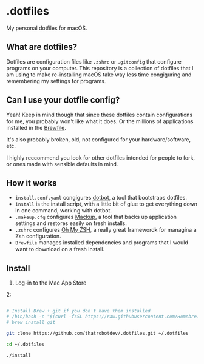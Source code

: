 # .dotfiles

My personal dotfiles for macOS.

## What are dotfiles?

Dotfiles are configuration files like `.zshrc` or `.gitconfig` that configure programs on your computer. This repository is a collection of dotfiles that I am using to make re-installing macOS take way less time congiguring and remembering my settings for programs.

## Can I use your dotfile config?

Yeah! Keep in mind though that since these dotfiles contain configurations for me, you probably won't like what it does. Or the millions of applications installed in the [Brewfile](Brewfile).

It's also probably broken, old, not configured for your hardware/software, etc. 

I highly reccommend you look for other dotfiles intended for people to fork, or ones made with sensible defaults in mind.

## How it works

* `install.conf.yaml` congigures [dotbot](https://github.com/anishathalye/dotbot), a tool that bootstraps dotfiles.
* `install` is the install script, with a little bit of glue to get everything down in one command, working with dotbot.
* `.makeup.cfg` configures [Mackup](https://github.com/lra/mackup), a tool that backs up application settings and restores easily on fresh installs.
* `.zshrc` configures [Oh My ZSH](https://ohmyz.sh/), a really great framewordk for managina a Zsh configuration.
* `Brewfile` manages installed dependencies and programs that I would want to download on a fresh install.

## Install

1. Log-in to the Mac App Store

2:
```sh

# Install Brew + git if you don't have them installed
# /bin/bash -c "$(curl -fsSL https://raw.githubusercontent.com/Homebrew/install/HEAD/install.sh)" 
# brew install git

git clone https://github.com/thatrobotdev/.dotfiles.git ~/.dotfiles

cd ~/.dotfiles

./install
```
